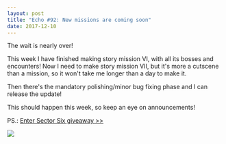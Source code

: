 ```yaml
---
layout: post
title: "Echo #92: New missions are coming soon"
date: 2017-12-10
---
```


The wait is nearly over!

This week I have finished making story mission VI, with all its bosses and encounters!
Now I need to make story mission VII, but it's more a cutscene than a mission, so it won't take me longer than a day to make it.

Then there's the mandatory polishing/minor bug fixing phase and I can release the update!

This should happen this week, so keep an eye on announcements!

PS.: [Enter Sector Six giveaway >>](http://zuurix.com/community/)

![](https://github.com/Zuurix/Zuurix.github.io/blob/master/images/echo%2093/Keeper%202017.12.09.png?raw=true)

